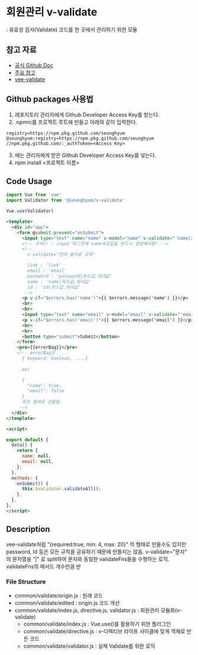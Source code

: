 # 회원관리 v-validate

: 유효성 검사(Validate) 코드를 한 곳에서 관리하기 위한 모듈

## 참고 자료

- [공식 Github Doc](https://help.github.com/en/github/managing-packages-with-github-packages)
- [주요 참고](http://jeonghwan-kim.github.io/2018/05/31/vue-form-validation.html)
- [vee-validate](https://logaretm.github.io/vee-validate/)

## Github packages 사용법

1. 레포지토리 관리자에게 Github Developer Access Key를 받는다.
2. .npmrc를 프로젝트 루트에 만들고 아래와 같이 입력한다.
```
registry=https://npm.pkg.github.com/seunghyum
@seunghyum:registry=https://npm.pkg.github.com/seunghyum
//npm.pkg.github.com/:_authToken=<Access Key>
```
3. <Access Key>에는 관리자에게 받은 Github Developer Access Key를 넣는다.
4. npm install <프로젝트 이름>

## Code Usage

```javascript
import Vue from 'vue'
import Validator from '@seunghyum/v-validate'

Vue.use(Validator)
```

```html
<template>
  <div id="app">
    <form @submit.prevent="onSubmit">
      <input type="text" name="name" v-model="name" v-validate="'name|2,20'">
      <!-- 주의!! : input 태그안에 name속성값을 반드시 설정해야함! -->
      <!-- 
        v-validate="안에 들어갈 규칙"

        link : 'link'
        email : 'email'
        password : 'password|최소값,최대값'
        name : 'name|최소값,최대값'
        id : 'id|최소값,최대값'
       -->
      <p v-if="$errors.has('name')">{{ $errors.message('name') }}</p>
      <br>
      <br>
      <input type="text" name="email" v-model="email" v-validate="'email|4,20'">
      <p v-if="$errors.has('email')">{{ $errors.message('email') }}</p>
      <br>
      <br>
      <button type="submit">Submit</button>
    </form>
    <pre>{{errorBag}}</pre>
    <!-- errorBag은
      { keyword: boolean, ....}
          
      ex)

      {
        "name": true,
        "email": false
      }
      위의 형태로 산출됨.
     -->
  </div>
</template>

<script>

export default {
  data() {
    return {
      name: null,
      email: null,
    };
  },
  methods: {
    onSubmit() {
      this.$validator.validateAll();
    },
  },
};
</script>

```

## Description

vee-validate처럼 "{required:true, min: 4, max: 20}" 의 형태로 만들수도 있지만
password, Id 등은 모든 규칙을 공유하기 때문에 만들지는 않음.
v-validate="문자" 의 문자열을 "|" 로 split하여 문자와 동일한 validateFns들을 수행하는 로직. 
validateFns의 매서드 개수만큼 반

### File Structure

- common/validate/origin.js : 원래 코드
- common/validate/edited : origin.js 코드 개선
- common/validate/index.js, directive.js, validator.js : 회원관리 모듈화(v-validate)
  - common/validate/index.js : Vue.use()를 활용하기 위한 플러그인
  - common/validate/directive.js : v-디렉티브 라이프 사이클에 맞게 객체로 만든 코드
  - common/validate/validator.js : 실제 Validate를 위한 로직